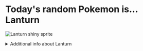 # Today's random Pokemon is... Lanturn

![Lanturn shiny sprite](https://raw.githubusercontent.com/PokeAPI/sprites/master/sprites/pokemon/shiny/171.png)

<details>
<summary>Additional info about Lanturn</summary>

| srpite type | image |
|------|------|
| back_default | ![Lanturn back_default sprite](https://raw.githubusercontent.com/PokeAPI/sprites/master/sprites/pokemon/back/171.png) |
| back_shiny | ![Lanturn back_shiny sprite](https://raw.githubusercontent.com/PokeAPI/sprites/master/sprites/pokemon/back/shiny/171.png) |
| front_default | ![Lanturn front_default sprite](https://raw.githubusercontent.com/PokeAPI/sprites/master/sprites/pokemon/171.png) | </details>